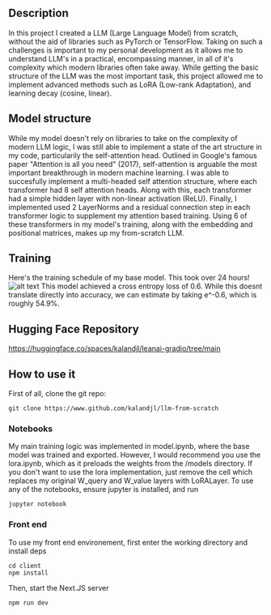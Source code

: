 ## Description
In this project I created a LLM (Large Language Model) from scratch, without the aid of libraries such as PyTorch or TensorFlow. Taking on such a challenges is important to my personal development as it allows me to understand LLM's in a practical, encompassing manner, in all of it's complexity which modern libraries often take away. While getting the basic structure of the LLM was the most important task, this project allowed me to implement advanced methods such as LoRA (Low-rank Adaptation), and learning decay (cosine, linear). 

## Model structure
While my model doesn't rely on libraries to take on the complexity of modern LLM logic, I was still able to implement a state of the art structure in my code, particularily the self-attention head. Outlined in Google's famous paper "Attention is all you need" (2017), self-attention is arguable the most important breakthrough in modern machine learning. I was able to succesfully implement a multi-headed self attention structure, where each transformer had 8 self attention heads. Along with this, each transformer had a simple hidden layer with non-linear activation (ReLU). Finally, I implemented used 2 LayerNorms and a residual connection step in each transformer logic to supplement my attention based training. Using 6 of these transformers in my model's training, along with the embedding and positional matrices, makes up my from-scratch LLM.

## Training 
Here's the training schedule of my base model. This took over 24 hours!
![alt text]("images/ss_1.png")
This model achieved a cross entropy loss of 0.6. While this doesnt translate directly into accuracy, we can estimate by taking e^-0.6,
which is roughly 54.9%. 

## Hugging Face Repository
https://huggingface.co/spaces/kalandjl/leanai-gradio/tree/main

## How to use it 
First of all, clone the git repo:
```
git clone https://www.github.com/kalandjl/llm-from-scratch
```

### Notebooks
My main training logic was implemented in model.ipynb, where the base model was trained and exported. However, I would recommend you use the lora.ipynb, which as it preloads the weights from the /models directory. If you don't want to use the lora implementation, just remove the cell which replaces my original W_query and W_value layers with LoRALayer. To use any of the notebooks, ensure jupyter is installed, and run 
```
jupyter notebook
```
### Front end
To use my front end environement, first enter the working directory and install deps
```
cd client
npm install
```
Then, start the Next.JS server
```
npm run dev
```
